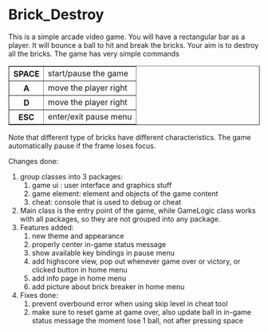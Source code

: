 # Brick_Destroy

This is a simple arcade video game.
You will have a rectangular bar as a player.
It will bounce a ball to hit and break the bricks.
Your aim is to destroy all the bricks.
The game has very simple commands
<br><table border='1'><tr><th>SPACE</th><td>start/pause the game</td></tr>
<tr><th>A</th><td>move the player right</td></tr>
<tr><th>D</th><td>move the player right</td></tr>
<tr><th>ESC</th><td>enter/exit pause menu</td></tr></table>
Note that different type of bricks have different characteristics.
The game automatically pause if the frame loses focus.


Changes done:
1. group classes into 3 packages:
   1. game ui : user interface and graphics stuff 
   2. game element: element and objects of the game content 
   3. cheat: console that is used to debug or cheat
2. Main class is the entry point of the game, while GameLogic class works with all packages, so they are not grouped into any package.
3. Features added:
   1. new theme and appearance
   2. properly center in-game status message
   3. show available key bindings in pause menu
   4. add highscore view, pop out whenever game over or victory, or clicked button in home menu
   5. add info page in home menu
   6. add picture about brick breaker in home menu
4. Fixes done:
   1. prevent overbound error when using skip level in cheat tool
   2. make sure to reset game at game over, also update ball in in-game status message the moment lose 1 ball, not after pressing space

